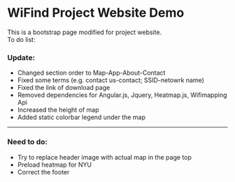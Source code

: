 # WiFind Project Website Demo
This is a bootstrap page modified for project website.  
To do list:  

### Update:
* Changed section order to Map-App-About-Contact
* Fixed some terms (e.g. contact us-contact; SSID-netowrk name)
* Fixed the link of download page
* Removed dependencies for Angular.js, Jquery, Heatmap.js, Wifimapping Api
* Increased the height of map
* Added static colorbar legend under the map

* * *

### Need to do: 
* Try to replace header image with actual map in the page top
* Preload heatmap for NYU 
* Correct the footer
